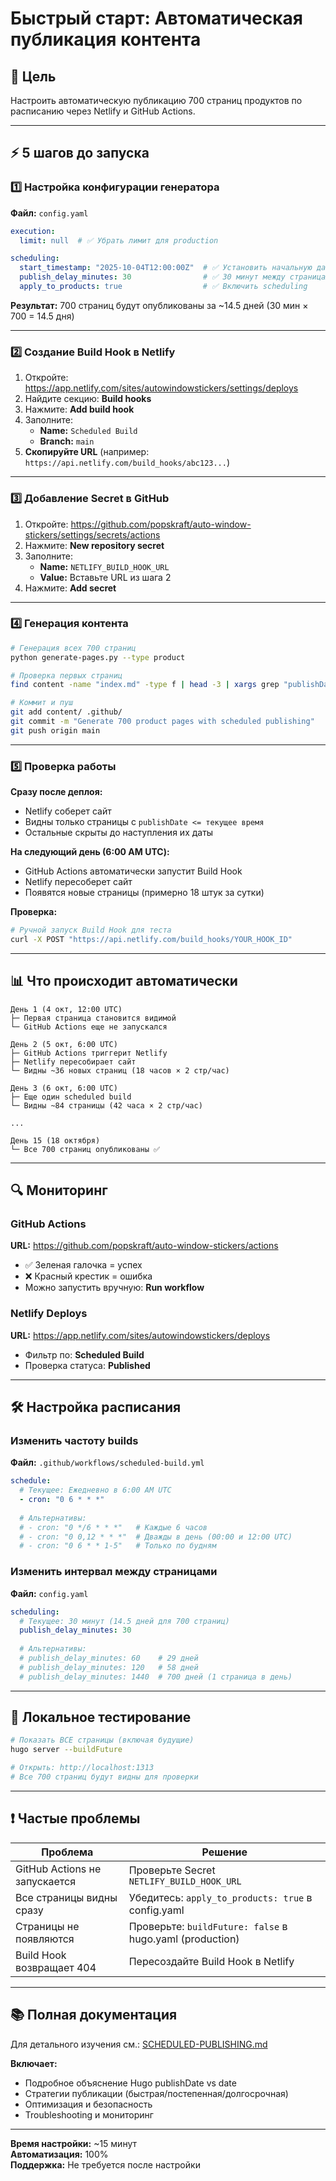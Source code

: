 # Быстрый старт: Автоматическая публикация контента

## 🎯 Цель

Настроить автоматическую публикацию 700 страниц продуктов по расписанию через Netlify и GitHub Actions.

---

## ⚡ 5 шагов до запуска

### 1️⃣ Настройка конфигурации генератора

**Файл:** `config.yaml`

```yaml
execution:
  limit: null  # ✅ Убрать лимит для production

scheduling:
  start_timestamp: "2025-10-04T12:00:00Z"  # ✅ Установить начальную дату
  publish_delay_minutes: 30                # ✅ 30 минут между страницами
  apply_to_products: true                  # ✅ Включить scheduling
```

**Результат:** 700 страниц будут опубликованы за ~14.5 дней (30 мин × 700 = 14.5 дня)

---

### 2️⃣ Создание Build Hook в Netlify

1. Откройте: https://app.netlify.com/sites/autowindowstickers/settings/deploys
2. Найдите секцию: **Build hooks**
3. Нажмите: **Add build hook**
4. Заполните:
   - **Name:** `Scheduled Build`
   - **Branch:** `main`
5. **Скопируйте URL** (например: `https://api.netlify.com/build_hooks/abc123...`)

---

### 3️⃣ Добавление Secret в GitHub

1. Откройте: https://github.com/popskraft/auto-window-stickers/settings/secrets/actions
2. Нажмите: **New repository secret**
3. Заполните:
   - **Name:** `NETLIFY_BUILD_HOOK_URL`
   - **Value:** Вставьте URL из шага 2
4. Нажмите: **Add secret**

---

### 4️⃣ Генерация контента

```bash
# Генерация всех 700 страниц
python generate-pages.py --type product

# Проверка первых страниц
find content -name "index.md" -type f | head -3 | xargs grep "publishDate:"

# Коммит и пуш
git add content/ .github/
git commit -m "Generate 700 product pages with scheduled publishing"
git push origin main
```

---

### 5️⃣ Проверка работы

**Сразу после деплоя:**
- Netlify соберет сайт
- Видны только страницы с `publishDate <= текущее время`
- Остальные скрыты до наступления их даты

**На следующий день (6:00 AM UTC):**
- GitHub Actions автоматически запустит Build Hook
- Netlify пересоберет сайт
- Появятся новые страницы (примерно 18 штук за сутки)

**Проверка:**
```bash
# Ручной запуск Build Hook для теста
curl -X POST "https://api.netlify.com/build_hooks/YOUR_HOOK_ID"
```

---

## 📊 Что происходит автоматически

```
День 1 (4 окт, 12:00 UTC)
├─ Первая страница становится видимой
└─ GitHub Actions еще не запускался

День 2 (5 окт, 6:00 UTC)
├─ GitHub Actions триггерит Netlify
├─ Netlify пересобирает сайт
└─ Видны ~36 новых страниц (18 часов × 2 стр/час)

День 3 (6 окт, 6:00 UTC)
├─ Еще один scheduled build
└─ Видны ~84 страницы (42 часа × 2 стр/час)

...

День 15 (18 октября)
└─ Все 700 страниц опубликованы ✅
```

---

## 🔍 Мониторинг

### GitHub Actions
**URL:** https://github.com/popskraft/auto-window-stickers/actions

- ✅ Зеленая галочка = успех
- ❌ Красный крестик = ошибка
- Можно запустить вручную: **Run workflow**

### Netlify Deploys
**URL:** https://app.netlify.com/sites/autowindowstickers/deploys

- Фильтр по: **Scheduled Build**
- Проверка статуса: **Published**

---

## 🛠️ Настройка расписания

### Изменить частоту builds

**Файл:** `.github/workflows/scheduled-build.yml`

```yaml
schedule:
  # Текущее: Ежедневно в 6:00 AM UTC
  - cron: "0 6 * * *"
  
  # Альтернативы:
  # - cron: "0 */6 * * *"   # Каждые 6 часов
  # - cron: "0 0,12 * * *"  # Дважды в день (00:00 и 12:00 UTC)
  # - cron: "0 6 * * 1-5"   # Только по будням
```

### Изменить интервал между страницами

**Файл:** `config.yaml`

```yaml
scheduling:
  # Текущее: 30 минут (14.5 дней для 700 страниц)
  publish_delay_minutes: 30
  
  # Альтернативы:
  # publish_delay_minutes: 60    # 29 дней
  # publish_delay_minutes: 120   # 58 дней
  # publish_delay_minutes: 1440  # 700 дней (1 страница в день)
```

---

## 🧪 Локальное тестирование

```bash
# Показать ВСЕ страницы (включая будущие)
hugo server --buildFuture

# Открыть: http://localhost:1313
# Все 700 страниц будут видны для проверки
```

---

## ❗ Частые проблемы

| Проблема | Решение |
|----------|---------|
| GitHub Actions не запускается | Проверьте Secret `NETLIFY_BUILD_HOOK_URL` |
| Все страницы видны сразу | Убедитесь: `apply_to_products: true` в config.yaml |
| Страницы не появляются | Проверьте: `buildFuture: false` в hugo.yaml (production) |
| Build Hook возвращает 404 | Пересоздайте Build Hook в Netlify |

---

## 📚 Полная документация

Для детального изучения см.: [SCHEDULED-PUBLISHING.md](SCHEDULED-PUBLISHING.md)

**Включает:**
- Подробное объяснение Hugo publishDate vs date
- Стратегии публикации (быстрая/постепенная/долгосрочная)
- Оптимизация и безопасность
- Troubleshooting и мониторинг

---

**Время настройки:** ~15 минут  
**Автоматизация:** 100%  
**Поддержка:** Не требуется после настройки
